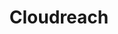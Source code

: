 ---
blog: https://cloudreach.com/blog
facebook: https://facebook.com/Cloudreach
linkedin: https://linkedin.com/company/cloudreach
logohandle: cloudreach
sort: cloudreach
title: Cloudreach
twitter: https://x.com/Cloudreach
website: https://www.cloudreach.com/
youtube: https://youtube.com/channel/UC-ZBx33PidY8Ez3qYpNaRig
---